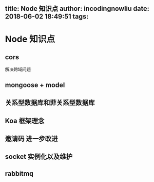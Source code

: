 title: Node 知识点
author: incodingnowliu
date: 2018-06-02 18:49:51
tags:
---
# Node 知识点

## cors

解决跨域问题

## mongoose + model 

## 关系型数据库和菲关系型数据库

## Koa 框架理念

## 邀请码 进一步改进

## socket 实例化以及维护

## rabbitmq